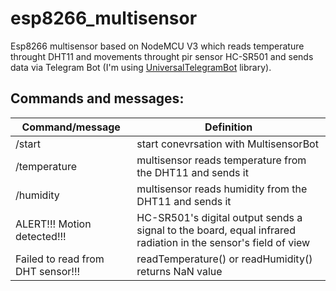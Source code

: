 # esp8266_multisensor
Esp8266 multisensor based on NodeMCU V3 which reads temperature throught DHT11 and movements throught pir sensor HC-SR501 and sends data via Telegram Bot (I'm using [UniversalTelegramBot](https://github.com/witnessmenow/Universal-Arduino-Telegram-Bot) library).

## Commands and messages:
Command/message | Definition
------------ | -------------
/start | start conevrsation with MultisensorBot 
/temperature | multisensor reads temperature from the DHT11 and sends it
/humidity | multisensor reads humidity from the DHT11 and sends it
ALERT!!! Motion detected!!! | HC-SR501's digital output sends a signal to the board, equal infrared radiation in the sensor's field of view
Failed to read from DHT sensor!!! | readTemperature() or readHumidity() returns NaN value
